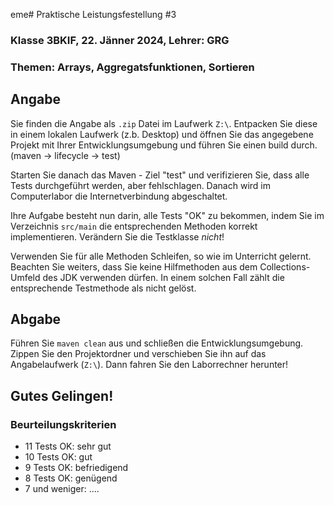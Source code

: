 eme# Praktische Leistungsfestellung #3

### Klasse 3BKIF, 22. Jänner 2024, Lehrer: GRG

### Themen: Arrays, Aggregatsfunktionen, Sortieren

## Angabe

Sie finden die Angabe als `.zip` Datei im Laufwerk `Z:\`. Entpacken Sie diese in
einem lokalen Laufwerk (z.b. Desktop) und öffnen Sie das angegebene Projekt mit
Ihrer Entwicklungsumgebung und führen Sie einen build durch. (maven -> lifecycle
-> test)

Starten Sie danach das Maven - Ziel "test" und verifizieren Sie, dass alle Tests
durchgeführt werden, aber fehlschlagen. Danach wird im Computerlabor die
Internetverbindung abgeschaltet.

Ihre Aufgabe besteht nun darin, alle Tests "OK" zu bekommen, indem Sie im
Verzeichnis `src/main` die entsprechenden Methoden korrekt implementieren.
Verändern Sie die Testklasse _nicht_!

Verwenden Sie für alle Methoden Schleifen, so wie im Unterricht gelernt.
Beachten Sie weiters, dass Sie keine Hilfmethoden aus dem Collections-Umfeld des
JDK verwenden dürfen. In einem solchen Fall zählt die entsprechende Testmethode
als nicht gelöst.

## Abgabe

Führen Sie `maven clean` aus und schließen die Entwicklungsumgebung. Zippen Sie
den Projektordner und verschieben Sie ihn auf das Angabelaufwerk (`Z:\`). Dann
fahren Sie den Laborrechner herunter!

## Gutes Gelingen!

### Beurteilungskriterien

-   11 Tests OK: sehr gut
-   10 Tests OK: gut
-   9 Tests OK: befriedigend
-   8 Tests OK: genügend
-   7 und weniger: ....
